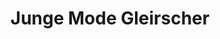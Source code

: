 ---
title: "Junge Mode Gleirscher"
url: /neustift-im-stubaital/junge-mode-gleirscher/
shop: Kleidung
---